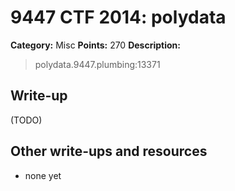 # 9447 CTF 2014: polydata

**Category:** Misc
**Points:** 270
**Description:**

> polydata.9447.plumbing:13371

## Write-up

(TODO)

## Other write-ups and resources

* none yet
